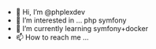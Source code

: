 - 👋 Hi, I’m @phplexdev
- 👀 I’m interested in ... php symfony  
- 🌱 I’m currently learning symfony+docker
- 📫 How to reach me ...

<!---
phplexdev/phplexdev is a ✨ special ✨ repository because its `README.md` (this file) appears on your GitHub profile.
You can click the Preview link to take a look at your changes.
--->
